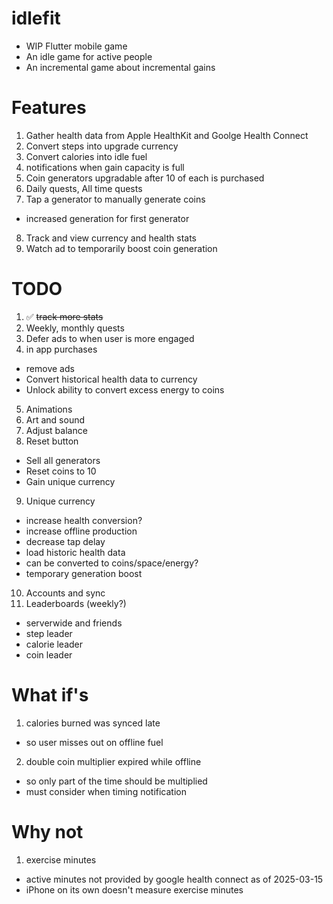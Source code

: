 # idlefit

- WIP Flutter mobile game
- An idle game for active people
- An incremental game about incremental gains

# Features

1. Gather health data from Apple HealthKit and Goolge Health Connect
2. Convert steps into upgrade currency
3. Convert calories into idle fuel
4. notifications when gain capacity is full
5. Coin generators upgradable after 10 of each is purchased
6. Daily quests, All time quests
7. Tap a generator to manually generate coins

- increased generation for first generator

8. Track and view currency and health stats
9. Watch ad to temporarily boost coin generation

# TODO

1. ✅ ~~track more stats~~  
2. Weekly, monthly quests
3. Defer ads to when user is more engaged
4. in app purchases

- remove ads
- Convert historical health data to currency
- Unlock ability to convert excess energy to coins

5. Animations
6. Art and sound
7. Adjust balance
8. Reset button 
- Sell all generators
- Reset coins to 10
- Gain unique currency
9. Unique currency
- increase health conversion?
- increase offline production
- decrease tap delay
- load historic health data
- can be converted to coins/space/energy?
- temporary generation boost
10. Accounts and sync
11. Leaderboards (weekly?)
- serverwide and friends
- step leader
- calorie leader
- coin leader

# What if's

1. calories burned was synced late

- so user misses out on offline fuel

2. double coin multiplier expired while offline

- so only part of the time should be multiplied
- must consider when timing notification

# Why not

1. exercise minutes

- active minutes not provided by google health connect as of 2025-03-15
- iPhone on its own doesn't measure exercise minutes
